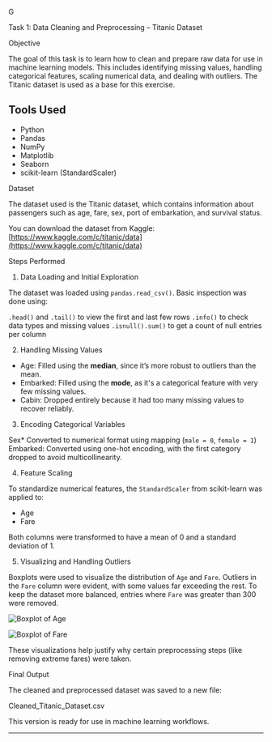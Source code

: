 G



Task 1: Data Cleaning and Preprocessing – Titanic Dataset

Objective

The goal of this task is to learn how to clean and prepare raw data for use in machine learning models. This includes identifying missing values, handling categorical features, scaling numerical data, and dealing with outliers. The Titanic dataset is used as a base for this exercise.



## Tools Used

* Python
* Pandas
* NumPy
* Matplotlib
* Seaborn
* scikit-learn (StandardScaler)



Dataset

The dataset used is the Titanic dataset, which contains information about passengers such as age, fare, sex, port of embarkation, and survival status.

You can download the dataset from Kaggle:
[https://www.kaggle.com/c/titanic/data](https://www.kaggle.com/c/titanic/data)



 Steps Performed

1. Data Loading and Initial Exploration

The dataset was loaded using `pandas.read_csv()`. Basic inspection was done using:

`.head()` and `.tail()` to view the first and last few rows
`.info()` to check data types and missing values
`.isnull().sum()` to get a count of null entries per column

2. Handling Missing Values

* Age: Filled using the **median**, since it’s more robust to outliers than the mean.
* Embarked: Filled using the **mode**, as it's a categorical feature with very few missing values.
* Cabin: Dropped entirely because it had too many missing values to recover reliably.

 3. Encoding Categorical Variables

 Sex* Converted to numerical format using mapping (`male = 0`, `female = 1`)
Embarked: Converted using one-hot encoding, with the first category dropped to avoid multicollinearity.

 4. Feature Scaling

To standardize numerical features, the `StandardScaler` from scikit-learn was applied to:

* Age
* Fare

Both columns were transformed to have a mean of 0 and a standard deviation of 1.

 5. Visualizing and Handling Outliers

Boxplots were used to visualize the distribution of `Age` and `Fare`.
Outliers in the `Fare` column were evident, with some values far exceeding the rest. To keep the dataset more balanced, entries where `Fare` was greater than 300 were removed.

![Boxplot of Age](images/Screenshot_2025-08-05_142011.png)



![Boxplot of Fare](images/Screenshot_2025-08-05_142022.png)


These visualizations help justify why certain preprocessing steps (like removing extreme fares) were taken.



Final Output

The cleaned and preprocessed dataset was saved to a new file:


Cleaned_Titanic_Dataset.csv


This version is ready for use in machine learning workflows.

---

